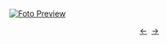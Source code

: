 [![Foto Preview](preview/n549.avif)](https://20essentials.github.io/project-000-549)

<div align="center" style="display: flex; justify-content: center;">
  <a  href="https://github.com/20essentials/project-000-548" target="_blank">&#8592;</a>
  &nbsp;&nbsp;
  <a  href="https://github.com/20essentials/project-000-550" target="_blank">&#8594;</a>
</div>
